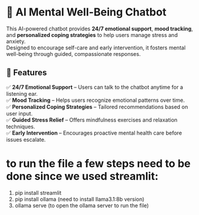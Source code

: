 # 🌿 AI Mental Well-Being Chatbot  

This AI-powered chatbot provides **24/7 emotional support**, **mood tracking**, and **personalized coping strategies** to help users manage stress and anxiety.  
Designed to encourage self-care and early intervention, it fosters mental well-being through guided, compassionate responses.  

## 🎯 Features  
✅ **24/7 Emotional Support** – Users can talk to the chatbot anytime for a listening ear.  
✅ **Mood Tracking** – Helps users recognize emotional patterns over time.  
✅ **Personalized Coping Strategies** – Tailored recommendations based on user input.  
✅ **Guided Stress Relief** – Offers mindfulness exercises and relaxation techniques.  
✅ **Early Intervention** – Encourages proactive mental health care before issues escalate. 

 # to run the file a few steps need to be done since we used streamlit:
 1) pip install streamlit
 2) pip install ollama (need to install llama3.1:8b version)
 3) ollama serve (to open the ollama server to run the file)
